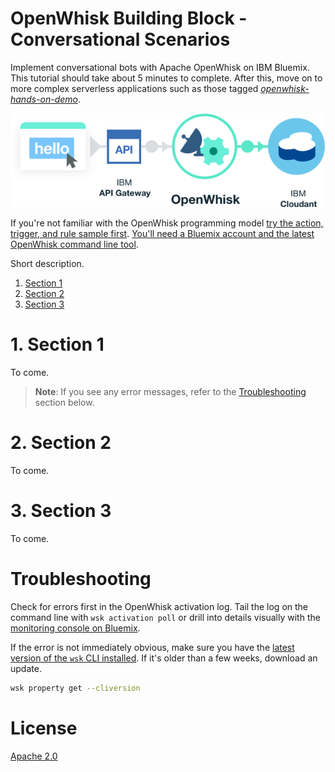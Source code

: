 # OpenWhisk Building Block - Conversational Scenarios
Implement conversational bots with Apache OpenWhisk on IBM Bluemix. This tutorial should take about 5 minutes to complete. After this, move on to more complex serverless applications such as those tagged [_openwhisk-hands-on-demo_](https://github.com/search?q=topic%3Aopenwhisk-hands-on-demo+org%3AIBM&type=Repositories).

![Sample Architecture](openwhisk-conversational-scenarios.png)

If you're not familiar with the OpenWhisk programming model [try the action, trigger, and rule sample first](https://github.com/IBM/openwhisk-action-trigger-rule). [You'll need a Bluemix account and the latest OpenWhisk command line tool](https://github.com/IBM/openwhisk-action-trigger-rule/blob/master/docs/OPENWHISK.md).

Short description.

1. [Section 1](#1-section-1)
2. [Section 2](#2-section-2)
4. [Section 3](#3-section-3)

# 1. Section 1
To come.

> **Note**: If you see any error messages, refer to the [Troubleshooting](#troubleshooting) section below.

# 2. Section 2
To come.

# 3. Section 3
To come.

# Troubleshooting
Check for errors first in the OpenWhisk activation log. Tail the log on the command line with `wsk activation poll` or drill into details visually with the [monitoring console on Bluemix](https://console.ng.bluemix.net/openwhisk/dashboard).

If the error is not immediately obvious, make sure you have the [latest version of the `wsk` CLI installed](https://console.ng.bluemix.net/openwhisk/learn/cli). If it's older than a few weeks, download an update.
```bash
wsk property get --cliversion
```

# License
[Apache 2.0](LICENSE.txt)
